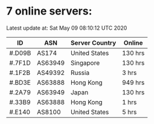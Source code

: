 # 7 online servers:

Latest update at: Sat May 09 08:10:12 UTC 2020

| ID | ASN | Server Country | Online |
| -- | --- | -------------- | ------ |
| #.D09B | AS174 | United States | 130 hrs |
| #.7F1D | AS63949 | Singapore | 130 hrs |
| #.1F2B | AS49392 | Russia | 3 hrs |
| #.BD3E | AS63888 | Hong Kong | 949 hrs |
| #.2A79 | AS63949 | Japan | 130 hrs |
| #.33B9 | AS63888 | Hong Kong | 1 hrs |
| #.E140 | AS8100 | United States | 5 hrs |

